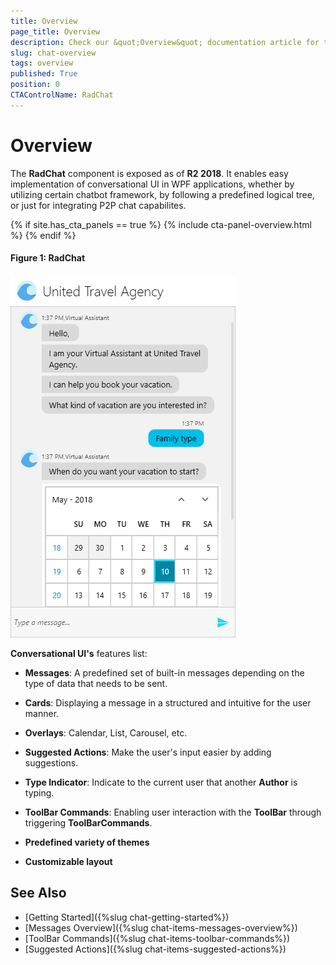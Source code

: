 ```yaml
---
title: Overview
page_title: Overview
description: Check our &quot;Overview&quot; documentation article for the RadChat {{ site.framework_name }} control.
slug: chat-overview
tags: overview
published: True
position: 0
CTAControlName: RadChat
---
```


# Overview

The __RadChat__ component is exposed as of __R2 2018__. It enables easy implementation of conversational UI in WPF applications, whether by utilizing certain chatbot framework, by following a predefined logical tree, or just for integrating P2P chat capabilites.

{% if site.has_cta_panels == true %}
{% include cta-panel-overview.html %}
{% endif %} 

#### __Figure 1: RadChat__

![RadChat](images/RadChat_Overview.png)

__Conversational UI's__ features list:

* __Messages__: A predefined set of built-in messages depending on the type of data that needs to be sent.

* __Cards__: Displaying a message in a structured and intuitive for the user manner.

* __Overlays__: Calendar, List, Carousel, etc. 

* __Suggested Actions__: Make the user's input easier by adding suggestions.

* __Type Indicator__: Indicate to the current user that another __Author__ is typing.

* __ToolBar Commands__: Enabling user interaction with the __ToolBar__ through triggering __ToolBarCommands__.

* __Predefined variety of themes__

* __Customizable layout__

## See Also

* [Getting Started]({%slug chat-getting-started%})
* [Messages Overview]({%slug chat-items-messages-overview%})
* [ToolBar Commands]({%slug chat-items-toolbar-commands%})
* [Suggested Actions]({%slug chat-items-suggested-actions%})



 


